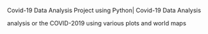 
Covid-19 Data Analysis Project using Python| Covid-19 Data Analysis

analysis or the COVID-2019 using various plots and world maps 
